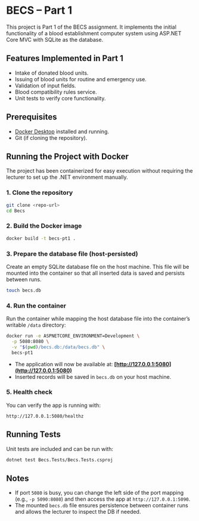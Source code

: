 # BECS – Part 1

This project is Part 1 of the BECS assignment. It implements the initial functionality of a blood establishment computer system using ASP.NET Core MVC with SQLite as the database.

## Features Implemented in Part 1

* Intake of donated blood units.
* Issuing of blood units for routine and emergency use.
* Validation of input fields.
* Blood compatibility rules service.
* Unit tests to verify core functionality.

## Prerequisites

* [Docker Desktop](https://www.docker.com/products/docker-desktop/) installed and running.
* Git (if cloning the repository).

## Running the Project with Docker

The project has been containerized for easy execution without requiring the lecturer to set up the .NET environment manually.

### 1. Clone the repository

```bash
git clone <repo-url>
cd Becs
```

### 2. Build the Docker image

```bash
docker build -t becs-pt1 .
```

### 3. Prepare the database file (host-persisted)

Create an empty SQLite database file on the host machine. This file will be mounted into the container so that all inserted data is saved and persists between runs.

```bash
touch becs.db
```

### 4. Run the container

Run the container while mapping the host database file into the container’s writable `/data` directory:

```bash
docker run -e ASPNETCORE_ENVIRONMENT=Development \
  -p 5080:8080 \
  -v "$(pwd)/becs.db:/data/becs.db" \
  becs-pt1
```

* The application will now be available at: **[http://127.0.0.1:5080](http://127.0.0.1:5080)**
* Inserted records will be saved in `becs.db` on your host machine.

### 5. Health check

You can verify the app is running with:

```
http://127.0.0.1:5080/healthz
```

## Running Tests

Unit tests are included and can be run with:

```bash
dotnet test Becs.Tests/Becs.Tests.csproj
```

## Notes

* If port `5080` is busy, you can change the left side of the port mapping (e.g., `-p 5090:8080`) and then access the app at `http://127.0.0.1:5090`.
* The mounted `becs.db` file ensures persistence between container runs and allows the lecturer to inspect the DB if needed.
